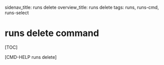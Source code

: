 sidenav_title: runs delete
overview_title: runs delete
tags: runs, runs-cmd, runs-select

# runs delete command

[TOC]

[CMD-HELP runs delete]
